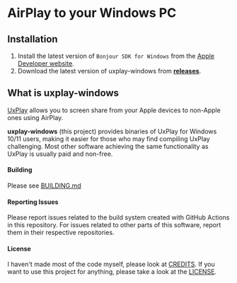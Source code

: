 # AirPlay to your Windows PC

## Installation
1. Install the latest version of `Bonjour SDK for Windows` from the [Apple Developer website](https://developer.apple.com/bonjour/).
2. Download the latest version of uxplay-windows from [**releases**](https://github.com/leapbtw/uxplay-windows/releases/latest).

## What is uxplay-windows
[UxPlay](https://github.com/FDH2/UxPlay/) allows you to screen share from your Apple devices to non-Apple ones using AirPlay.

**uxplay-windows** (this project) provides binaries of UxPlay for Windows 10/11 users, making it easier for those who may find compiling UxPlay challenging.
Most other software achieving the same functionality as UxPlay is usually paid and non-free.

#### Building
Please see [BUILDING.md](./BUILDING.md)

#### Reporting Issues
Please report issues related to the build system created with GitHub Actions in this repository. For issues related to other parts of this software, report them in their respective repositories.

#### License
I haven't made most of the code myself, please look at [CREDITS](./CREDITS.md). If you want to use this project for anything, please take a look at the [LICENSE](./LICENSE).
